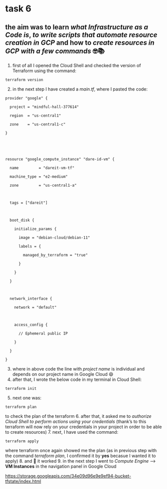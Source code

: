 # task 6
## the aim was to learn *what Infrastructure as a Code is*, *to write scripts that automate resource creation in GCP* and how to *create resources in GCP with a few commands* 🤓📚
1. first of all I opened the Cloud Shell and checked the version of Terraform using the command:
```
terraform version
```
2. in the next step I have created a *main.tf*, where I pasted the code:
```
provider "google" {

  project = "mindful-hall-377614"

  region  = "us-central1"

  zone    = "us-central1-c"

}





resource "google_compute_instance" "dare-id-vm" {

  name         = "dareit-vm-tf"

  machine_type = "e2-medium"

  zone         = "us-central1-a"



  tags = ["dareit"]



  boot_disk {

    initialize_params {

      image = "debian-cloud/debian-11"

      labels = {

        managed_by_terraform = "true"

      }

    }

  }



  network_interface {

    network = "default"



    access_config {

      // Ephemeral public IP

    }

  }

}
```
3. where in above code the line with *project name* is individual and depends on our project name in Google Cloud 😄
4. after that, I wrote the below code in my terminal in Cloud Shell:
```
terraform init
```
5. next one was: 
```
terraform plan
```

to check the plan of the terraform
6. after that, it asked me to *authorize Cloud Shell to perform actions using your credentials* (thank’s to this terraform will now rely on your credentials in your project in order to be able to create resources)
7. next, I have used the command:
```
terraform apply
```
where terraform once again showed me the plan (as in previous step with the command *terraform plan*, I confirmed it by **yes** becasue I wanted it to apply)
8. and 🎉 it worked
9. in the next step I went to *Compute Engine* --> **VM Instances** in the navigation panel in Google Cloud 









https://storage.googleapis.com/34e09d96e9e9ef94-bucket-tfstate/index.html
